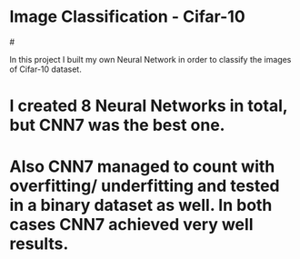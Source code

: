 # Image Classification - Cifar-10

#<p> In this project I built my own Neural Network in order to classify the images of Cifar-10 dataset.
# I created 8 Neural Networks in total, but CNN7 was the best one.
# Also CNN7 managed to count with overfitting/ underfitting and tested in a binary dataset as well. In both cases CNN7 achieved very well results. </p>

